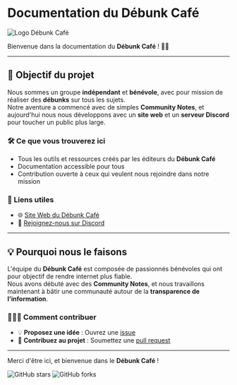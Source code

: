 # Documentation du Débunk Café

![Logo Débunk Café]([https://debunkcafe.fr/logo.png](https://debunkcafe.fr/wp-content/uploads/2024/10/debunkmedia.webp)) 

Bienvenue dans la documentation du **Débunk Café** ! 🕵️‍♂️

---

## 🎯 Objectif du projet

Nous sommes un groupe **indépendant** et **bénévole**, avec pour mission de réaliser des **débunks** sur tous les sujets.  
Notre aventure a commencé avec de simples **Community Notes**, et aujourd'hui nous nous développons avec un **site web** et un **serveur Discord** pour toucher un public plus large.

### 🛠 Ce que vous trouverez ici

- Tous les outils et ressources créés par les éditeurs du **Débunk Café**
- Documentation accessible pour tous
- Contribution ouverte à ceux qui veulent nous rejoindre dans notre mission

### 🔗 Liens utiles

- 🌐 [Site Web du Débunk Café](https://debunkcafe.fr)
- 💬 [Rejoignez-nous sur Discord](https://debunkcafe.fr/discord)

---

## 💡 Pourquoi nous le faisons

L'équipe du **Débunk Café** est composée de passionnés bénévoles qui ont pour objectif de rendre internet plus fiable.  
Nous avons débuté avec des **Community Notes**, et nous travaillons maintenant à bâtir une communauté autour de la **transparence de l'information**.

### 🧑‍🤝‍🧑 Comment contribuer

- 💡 **Proposez une idée** : Ouvrez une [issue](https://github.com/Syxless/ressources/issues)
- 🤝 **Contribuez au projet** : Soumettez une [pull request](https://github.com/Syxless/ressources/pulls)

---

Merci d'être ici, et bienvenue dans le **Débunk Café** !

![GitHub stars](https://img.shields.io/github/stars/Syxless/ressources?style=social) ![GitHub forks](https://img.shields.io/github/forks/Syxless/ressources?style=social)
